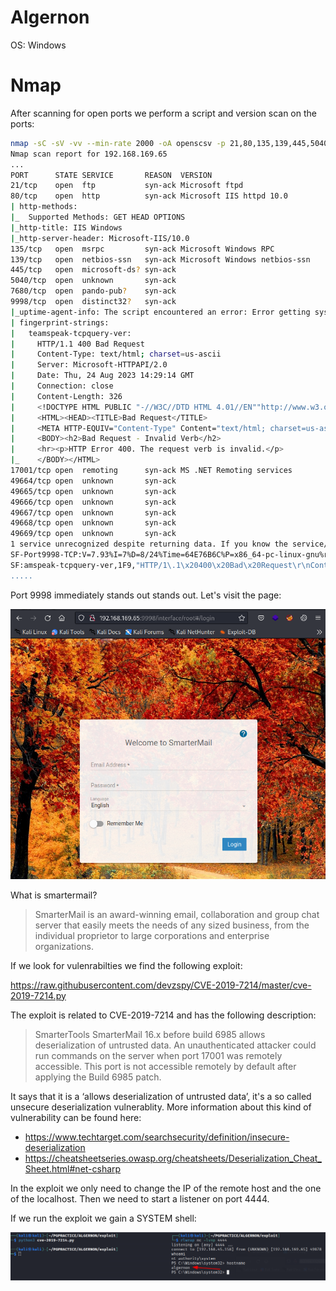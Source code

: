# Algernon

OS: Windows

# Nmap

After scanning for open ports we perform a script and version scan on the ports:

```sh
nmap -sC -sV -vv --min-rate 2000 -oA openscsv -p 21,80,135,139,445,5040,7680,9998,17001,49664,49665,49666,49667,49668,49669 192.168.169.65
Nmap scan report for 192.168.169.65
...
PORT      STATE SERVICE       REASON  VERSION
21/tcp    open  ftp           syn-ack Microsoft ftpd
80/tcp    open  http          syn-ack Microsoft IIS httpd 10.0
| http-methods: 
|_  Supported Methods: GET HEAD OPTIONS
|_http-title: IIS Windows
|_http-server-header: Microsoft-IIS/10.0
135/tcp   open  msrpc         syn-ack Microsoft Windows RPC
139/tcp   open  netbios-ssn   syn-ack Microsoft Windows netbios-ssn
445/tcp   open  microsoft-ds? syn-ack
5040/tcp  open  unknown       syn-ack
7680/tcp  open  pando-pub?    syn-ack
9998/tcp  open  distinct32?   syn-ack
|_uptime-agent-info: The script encountered an error: Error getting system info
| fingerprint-strings: 
|   teamspeak-tcpquery-ver: 
|     HTTP/1.1 400 Bad Request
|     Content-Type: text/html; charset=us-ascii
|     Server: Microsoft-HTTPAPI/2.0
|     Date: Thu, 24 Aug 2023 14:29:14 GMT
|     Connection: close
|     Content-Length: 326
|     <!DOCTYPE HTML PUBLIC "-//W3C//DTD HTML 4.01//EN""http://www.w3.org/TR/html4/strict.dtd">
|     <HTML><HEAD><TITLE>Bad Request</TITLE>
|     <META HTTP-EQUIV="Content-Type" Content="text/html; charset=us-ascii"></HEAD>
|     <BODY><h2>Bad Request - Invalid Verb</h2>
|     <hr><p>HTTP Error 400. The request verb is invalid.</p>
|_    </BODY></HTML>
17001/tcp open  remoting      syn-ack MS .NET Remoting services
49664/tcp open  unknown       syn-ack
49665/tcp open  unknown       syn-ack
49666/tcp open  unknown       syn-ack
49667/tcp open  unknown       syn-ack
49668/tcp open  unknown       syn-ack
49669/tcp open  unknown       syn-ack
1 service unrecognized despite returning data. If you know the service/version, please submit the following fingerprint at https://nmap.org/cgi-bin/submit.cgi?new-service :
SF-Port9998-TCP:V=7.93%I=7%D=8/24%Time=64E76B6C%P=x86_64-pc-linux-gnu%r(te
SF:amspeak-tcpquery-ver,1F9,"HTTP/1\.1\x20400\x20Bad\x20Request\r\nContent
.....
```


Port 9998 immediately stands out stands out. Let's visit the page:


![](80.png)

What is smartermail?

> SmarterMail is an award-winning email, collaboration and group chat server  that easily meets the needs of any sized business, from the individual  proprietor to large corporations and enterprise organizations. 

If we look for vulenrabilties we find the following exploit:

https://raw.githubusercontent.com/devzspy/CVE-2019-7214/master/cve-2019-7214.py

The exploit is related to CVE-2019-7214 and has the following description:

> SmarterTools SmarterMail 16.x before build 6985 allows deserialization of untrusted data. An unauthenticated attacker could run commands on the server when port 17001 was remotely accessible. This port is not accessible remotely by default after applying the Build 6985 patch.

It says that it is a ‘allows deserialization of untrusted data’, it's a so called unsecure deserialization vulnerablity.  More information about this kind of vulnerability can be found here:

- https://www.techtarget.com/searchsecurity/definition/insecure-deserialization
- https://cheatsheetseries.owasp.org/cheatsheets/Deserialization_Cheat_Sheet.html#net-csharp


In the exploit we only need to change the IP of the remote host and the one of the localhost. Then we need to start a listener on port 4444.

If we run the exploit we gain a SYSTEM shell:

![](proof.png)

